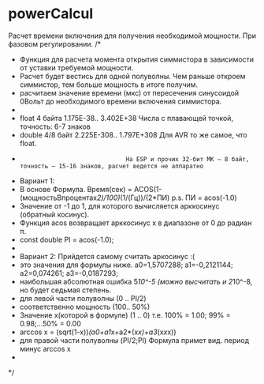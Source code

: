 # powerCalcul
Расчет времени включения для получения необходимой мощности. При фазовом регулировании.
/*
 * Функция для расчета момента открытия симмистора в зависимости от уставки требуемой мощности.
 * Расчет будет вестись для одной полуволны. Чем раньше откроем симмистор, тем больше мощность в итоге получим.
 * расчитаем значение времени (мкс) от пересечения синусоидой 0Вольт до необходимого времени включения симмистора.
 *
 * float 	4 байта 	1.175E-38.. 3.402E+38 	Числа с плавающей точкой, точность: 6-7 знаков
 * double 4/8 байт		2.225E-308.. 1.797E+308 Для AVR то же самое, что float.
 *	 	 	 	 	 	 	 	 	 На ESP и прочих 32-бит МК – 8 байт, точность – 15-16 знаков, расчет ведется не аппаратно
 *	Вариант 1:
 *	В основе Формула. Время(сек) = ACOS(1-(мощностьВпроцентах*2)/100)*(1/(Гц))/(2*ПИ) 	p.s.  ПИ = acos(-1.0)
 *	Значение от -1 до 1, для которого вычисляется арккосинус (обратный косинус).
 *	Функция acos возвращает арккосинус x в диапазоне от 0 до радиан π.
 *	const double PI = acos(-1.0);
 *
 *	Вариант 2: Прийдется самому считать аркосинус :(
 *	это значения для формулы ниже. a0=1,5707288; a1=-0,2121144; a2=0,074261; a3=-0,0187293;
 *	наибольшая абсолютная ошибка 5*10^-5 (можно высчитать и 2*10^-8, но будет седьмая степень.
 *	для левой части полуволны 		(0	..	PI/2)
 *	соответственно мощность			(100..	50%)
 *	Значение х(которой в формуле)	(1	..	0)  т.е. 100% = 1.00; 99% = 0.98;...50% = 0.00
 *	arccos x = (sqrt(1-x))*(a0+a1*x+a2*(x*x)+a3*(x*x*x))
 *	для правой части полуволны (PI/2;PI) Формула примет вид.	период минус arccos x
 *
 */
